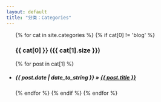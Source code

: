 ```yaml
---
layout: default
title: "分类：Categories"
---
```

<ul class="list-unstyled">
{% for cat in site.categories %} 
	{% if cat[0] != 'blog' %} 
   <a name="{{ cat[0] }}"></a>
   <h3>{{ cat[0] }}  ({{ cat[1].size }})</h3> 
     {% for post in cat[1] %} 
    <li><h5><span>{{ post.date | date_to_string }}</span> &raquo; <a href="{{ post.url }}">{{ post.title }}</a></h5></li>
	{% endfor %} 
   {% endif %} 
{% endfor %} 
</ul>
